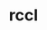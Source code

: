 ---
title: "rccl"
layout: cache
categories: [package, develop]
meta: {"compilers": ["gcc@13.2.0"], "num_specs": 29, "num_specs_by_stack": {"ml-linux-x86_64-rocm": 29, "root": 29}, "oss": ["ubuntu24.04"], "platforms": ["linux"], "stacks": ["ml-linux-x86_64-rocm", "root"], "targets": ["x86_64_v3"], "versions": ["6.1.2", "6.3.3"]}
spec_details: [{"compiler": "gcc@13.2.0", "hash": "3g6jfln5bcfzzn7qjwn7psyb5ynts5st", "os": "ubuntu24.04", "platform": "linux", "size": "-", "stacks": ["ml-linux-x86_64-rocm", "root"], "target": "x86_64_v3", "variants": ["amdgpu_target:=gfx90a", "~asan", "build_system=cmake", "build_type=Release", "generator=make", "~ipo", "patches:=68a55d8"], "versions": ["6.1.2"]}, {"compiler": "gcc@13.2.0", "hash": "3st7unr6qi75yohwuxhsp2impxuh24n4", "os": "ubuntu24.04", "platform": "linux", "size": "-", "stacks": ["ml-linux-x86_64-rocm", "root"], "target": "x86_64_v3", "variants": ["amdgpu_target:=gfx90a", "~asan", "build_system=cmake", "build_type=Release", "generator=make", "~ipo", "patches:=08011b4"], "versions": ["6.3.3"]}, {"compiler": "gcc@13.2.0", "hash": "4mn2v2fqkwstaqyi2e7g5zajqinh2zku", "os": "ubuntu24.04", "platform": "linux", "size": "-", "stacks": ["ml-linux-x86_64-rocm", "root"], "target": "x86_64_v3", "variants": ["amdgpu_target:=gfx90a", "~asan", "build_system=cmake", "build_type=Release", "generator=make", "~ipo", "patches:=68a55d8"], "versions": ["6.1.2"]}, {"compiler": "gcc@13.2.0", "hash": "55u3eu6dc4o47vyat4bzpayrqbzxtsla", "os": "ubuntu24.04", "platform": "linux", "size": "-", "stacks": ["ml-linux-x86_64-rocm", "root"], "target": "x86_64_v3", "variants": ["amdgpu_target:=gfx90a", "~asan", "build_system=cmake", "build_type=Release", "generator=make", "~ipo", "patches:=68a55d8"], "versions": ["6.1.2"]}, {"compiler": "gcc@13.2.0", "hash": "65lcvb4ddi37q4psxbrl5na65nsnqbf6", "os": "ubuntu24.04", "platform": "linux", "size": "-", "stacks": ["ml-linux-x86_64-rocm", "root"], "target": "x86_64_v3", "variants": ["amdgpu_target:=gfx90a", "~asan", "build_system=cmake", "build_type=Release", "generator=make", "~ipo", "patches:=68a55d8"], "versions": ["6.1.2"]}, {"compiler": "gcc@13.2.0", "hash": "6olin24r3qtwrqodiyuot4uwmybzyput", "os": "ubuntu24.04", "platform": "linux", "size": "-", "stacks": ["ml-linux-x86_64-rocm", "root"], "target": "x86_64_v3", "variants": ["amdgpu_target:=gfx90a", "~asan", "build_system=cmake", "build_type=Release", "generator=make", "~ipo", "patches:=08011b4"], "versions": ["6.3.3"]}, {"compiler": "gcc@13.2.0", "hash": "7mrbi27p7ghfnyjk2p2aywo7uf3ewhq5", "os": "ubuntu24.04", "platform": "linux", "size": "-", "stacks": ["ml-linux-x86_64-rocm", "root"], "target": "x86_64_v3", "variants": ["amdgpu_target:=gfx90a", "~asan", "build_system=cmake", "build_type=Release", "generator=make", "~ipo", "patches:=68a55d8"], "versions": ["6.1.2"]}, {"compiler": "gcc@13.2.0", "hash": "agam32n4elt4bmhivx4oingp2u4ftj5j", "os": "ubuntu24.04", "platform": "linux", "size": "-", "stacks": ["ml-linux-x86_64-rocm", "root"], "target": "x86_64_v3", "variants": ["amdgpu_target:=gfx90a", "~asan", "build_system=cmake", "build_type=Release", "generator=make", "~ipo", "patches:=68a55d8"], "versions": ["6.1.2"]}, {"compiler": "gcc@13.2.0", "hash": "brpkwwynxpeeo45cww2b3i4z5uyigcbj", "os": "ubuntu24.04", "platform": "linux", "size": "-", "stacks": ["ml-linux-x86_64-rocm", "root"], "target": "x86_64_v3", "variants": ["amdgpu_target:=gfx90a", "~asan", "build_system=cmake", "build_type=Release", "generator=make", "~ipo", "patches:=08011b4"], "versions": ["6.3.3"]}, {"compiler": "gcc@13.2.0", "hash": "cjtwntumwtxoewpbj5zgb4kipdzwfnbd", "os": "ubuntu24.04", "platform": "linux", "size": "-", "stacks": ["ml-linux-x86_64-rocm", "root"], "target": "x86_64_v3", "variants": ["amdgpu_target:=gfx90a", "~asan", "build_system=cmake", "build_type=Release", "generator=make", "~ipo", "patches:=68a55d8"], "versions": ["6.1.2"]}, {"compiler": "gcc@13.2.0", "hash": "cnun3h6x7gzdgpveznpvvcwmz53fktwr", "os": "ubuntu24.04", "platform": "linux", "size": "-", "stacks": ["ml-linux-x86_64-rocm", "root"], "target": "x86_64_v3", "variants": ["amdgpu_target:=gfx90a", "~asan", "build_system=cmake", "build_type=Release", "generator=make", "~ipo", "patches:=08011b4"], "versions": ["6.3.3"]}, {"compiler": "gcc@13.2.0", "hash": "cyt3e7kqf2nigtafxq6w7egy3zmqe7hf", "os": "ubuntu24.04", "platform": "linux", "size": "-", "stacks": ["ml-linux-x86_64-rocm", "root"], "target": "x86_64_v3", "variants": ["amdgpu_target:=gfx90a", "~asan", "build_system=cmake", "build_type=Release", "generator=make", "~ipo", "patches:=68a55d8"], "versions": ["6.1.2"]}, {"compiler": "gcc@13.2.0", "hash": "dhelcszy46fv3o52mzlle6ottiwwjfmd", "os": "ubuntu24.04", "platform": "linux", "size": "-", "stacks": ["ml-linux-x86_64-rocm", "root"], "target": "x86_64_v3", "variants": ["amdgpu_target:=gfx90a", "~asan", "build_system=cmake", "build_type=Release", "generator=make", "~ipo", "patches:=08011b4"], "versions": ["6.3.3"]}, {"compiler": "gcc@13.2.0", "hash": "epx2ckf2jkem3xhot5e4lcbep7fsakjm", "os": "ubuntu24.04", "platform": "linux", "size": "-", "stacks": ["ml-linux-x86_64-rocm", "root"], "target": "x86_64_v3", "variants": ["amdgpu_target:=gfx90a", "~asan", "build_system=cmake", "build_type=Release", "generator=make", "~ipo", "patches:=08011b4"], "versions": ["6.3.3"]}, {"compiler": "gcc@13.2.0", "hash": "ewdxdafcjgyl6iswxds5d75uytuhh7ps", "os": "ubuntu24.04", "platform": "linux", "size": "-", "stacks": ["ml-linux-x86_64-rocm", "root"], "target": "x86_64_v3", "variants": ["amdgpu_target:=gfx90a", "~asan", "build_system=cmake", "build_type=Release", "generator=make", "~ipo", "patches:=68a55d8"], "versions": ["6.1.2"]}, {"compiler": "gcc@13.2.0", "hash": "fxpds3cc3da2a6ut2gcw6rcja6oekwpk", "os": "ubuntu24.04", "platform": "linux", "size": "-", "stacks": ["ml-linux-x86_64-rocm", "root"], "target": "x86_64_v3", "variants": ["amdgpu_target:=gfx90a", "~asan", "build_system=cmake", "build_type=Release", "generator=make", "~ipo", "patches:=68a55d8"], "versions": ["6.1.2"]}, {"compiler": "gcc@13.2.0", "hash": "guwo3og6ejs6f7zguytytogg6pvjfizb", "os": "ubuntu24.04", "platform": "linux", "size": "-", "stacks": ["ml-linux-x86_64-rocm", "root"], "target": "x86_64_v3", "variants": ["amdgpu_target:=gfx90a", "~asan", "build_system=cmake", "build_type=Release", "generator=make", "~ipo", "patches:=08011b4"], "versions": ["6.3.3"]}, {"compiler": "gcc@13.2.0", "hash": "hj6xavldfykhfmsfmqswghm4lmdzmiw2", "os": "ubuntu24.04", "platform": "linux", "size": "-", "stacks": ["ml-linux-x86_64-rocm", "root"], "target": "x86_64_v3", "variants": ["amdgpu_target:=gfx90a", "~asan", "build_system=cmake", "build_type=Release", "generator=make", "~ipo", "patches:=68a55d8"], "versions": ["6.1.2"]}, {"compiler": "gcc@13.2.0", "hash": "kufhagqtkck3c73osqx7zcnqmmjved57", "os": "ubuntu24.04", "platform": "linux", "size": "-", "stacks": ["ml-linux-x86_64-rocm", "root"], "target": "x86_64_v3", "variants": ["amdgpu_target:=gfx90a", "~asan", "build_system=cmake", "build_type=Release", "generator=make", "~ipo", "patches:=68a55d8"], "versions": ["6.1.2"]}, {"compiler": "gcc@13.2.0", "hash": "lqfr6vy43525qpreyc6rukhtahy7ahom", "os": "ubuntu24.04", "platform": "linux", "size": "-", "stacks": ["ml-linux-x86_64-rocm", "root"], "target": "x86_64_v3", "variants": ["amdgpu_target:=gfx90a", "~asan", "build_system=cmake", "build_type=Release", "generator=make", "~ipo", "patches:=08011b4"], "versions": ["6.3.3"]}, {"compiler": "gcc@13.2.0", "hash": "mf3pmvtaqnxjg2umzbneg6mjno6rcjia", "os": "ubuntu24.04", "platform": "linux", "size": "-", "stacks": ["ml-linux-x86_64-rocm", "root"], "target": "x86_64_v3", "variants": ["amdgpu_target:=gfx90a", "~asan", "build_system=cmake", "build_type=Release", "generator=make", "~ipo", "patches:=68a55d8"], "versions": ["6.1.2"]}, {"compiler": "gcc@13.2.0", "hash": "pgzf5m435h7bqdwndd6krlhodmn2v46n", "os": "ubuntu24.04", "platform": "linux", "size": "-", "stacks": ["ml-linux-x86_64-rocm", "root"], "target": "x86_64_v3", "variants": ["amdgpu_target:=gfx90a", "~asan", "build_system=cmake", "build_type=Release", "generator=make", "~ipo", "patches:=68a55d8"], "versions": ["6.1.2"]}, {"compiler": "gcc@13.2.0", "hash": "qo6cr6c4dnjjgwjzbqzxetny23uo7k2i", "os": "ubuntu24.04", "platform": "linux", "size": "-", "stacks": ["ml-linux-x86_64-rocm", "root"], "target": "x86_64_v3", "variants": ["amdgpu_target:=gfx90a", "~asan", "build_system=cmake", "build_type=Release", "generator=make", "~ipo", "patches:=68a55d8"], "versions": ["6.1.2"]}, {"compiler": "gcc@13.2.0", "hash": "qpsugmh7k5b7l7qscqmizqlkgx7xtn7q", "os": "ubuntu24.04", "platform": "linux", "size": "-", "stacks": ["ml-linux-x86_64-rocm", "root"], "target": "x86_64_v3", "variants": ["amdgpu_target:=gfx90a", "~asan", "build_system=cmake", "build_type=Release", "generator=make", "~ipo", "patches:=68a55d8"], "versions": ["6.1.2"]}, {"compiler": "gcc@13.2.0", "hash": "tyfhjlfpjx2ykdv5qer3yjf7josg2es3", "os": "ubuntu24.04", "platform": "linux", "size": "-", "stacks": ["ml-linux-x86_64-rocm", "root"], "target": "x86_64_v3", "variants": ["amdgpu_target:=gfx90a", "~asan", "build_system=cmake", "build_type=Release", "generator=make", "~ipo", "patches:=08011b4"], "versions": ["6.3.3"]}, {"compiler": "gcc@13.2.0", "hash": "uefsl6sxh2a6a5ttzbr2irvsfitvyqy7", "os": "ubuntu24.04", "platform": "linux", "size": "-", "stacks": ["ml-linux-x86_64-rocm", "root"], "target": "x86_64_v3", "variants": ["amdgpu_target:=gfx90a", "~asan", "build_system=cmake", "build_type=Release", "generator=make", "~ipo", "patches:=68a55d8"], "versions": ["6.1.2"]}, {"compiler": "gcc@13.2.0", "hash": "wduqfc2p7qo5urzjtv57n73uzujpdcp7", "os": "ubuntu24.04", "platform": "linux", "size": "-", "stacks": ["ml-linux-x86_64-rocm", "root"], "target": "x86_64_v3", "variants": ["amdgpu_target:=gfx90a", "~asan", "build_system=cmake", "build_type=Release", "generator=make", "~ipo", "patches:=08011b4"], "versions": ["6.3.3"]}, {"compiler": "gcc@13.2.0", "hash": "xhedhhu4wxjcigfdavy4s67xjpjnf2yj", "os": "ubuntu24.04", "platform": "linux", "size": "-", "stacks": ["ml-linux-x86_64-rocm", "root"], "target": "x86_64_v3", "variants": ["amdgpu_target:=gfx90a", "~asan", "build_system=cmake", "build_type=Release", "generator=make", "~ipo", "patches:=08011b4"], "versions": ["6.3.3"]}, {"compiler": "gcc@13.2.0", "hash": "yvsubpr3ei2vayuzynti3ed7gmic3saz", "os": "ubuntu24.04", "platform": "linux", "size": "-", "stacks": ["ml-linux-x86_64-rocm", "root"], "target": "x86_64_v3", "variants": ["amdgpu_target:=gfx90a", "~asan", "build_system=cmake", "build_type=Release", "generator=make", "~ipo", "patches:=08011b4"], "versions": ["6.3.3"]}]
---
